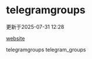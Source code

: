 # telegramgroups
更新于2025-07-31 12:28

[website](https://allgroups.github.io/telegramgroups/)

telegramgroups
telegram_groups
